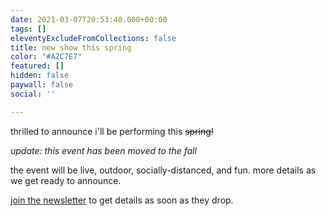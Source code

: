 ```yaml
---
date: 2021-03-07T20:53:40.000+00:00
tags: []
eleventyExcludeFromCollections: false
title: new show this spring
color: "#A2C7E7"
featured: []
hidden: false
paywall: false
social: ''

---
```

thrilled to announce i'll be performing this ~~spring!~~

_update: this event has been moved to the fall_

the event will be live, outdoor, socially-distanced, and fun. more details as we get ready to announce.

[join the newsletter](/follow) to get details as soon as they drop.